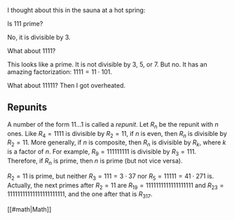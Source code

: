 I thought about this in the sauna at a hot spring:

Is 111 prime?

No, it is divisible by 3.

What about 1111?

This looks like a prime. It is not divisible by 3, 5, or 7. But no. It has an amazing factorization: $1111 = 11 \cdot 101.$

What about 11111? Then I got overheated.

## Repunits

A number of the form 11...1 is called a _repunit_. Let $R_n$ be the repunit with $n$ ones. Like $R_4 = 1111$ is divisible by $R_2 = 11,$ if $n$ is even, then $R_n$ is divisible by $R_2 = 11.$ More generally, if $n$ is composite, then $R_n$ is divisible by $R_k,$ where $k$ is a factor of $n.$ For example, $R_9 = 111111111$ is divisible by $R_3 = 111.$ Therefore, if $R_n$ is prime, then $n$ is prime (but not vice versa).

$R_2 = 11$ is prime, but neither $R_3 = 111 = 3 \cdot 37$ nor $R_5 = 11111 = 41 \cdot 271$ is. Actually, the next primes after $R_2 = 11$ are $R_{19} = 1111111111111111111$ and $R_{23} = 11111111111111111111111$, and the one after that is $R_{317}.$

[[#math|Math]]
